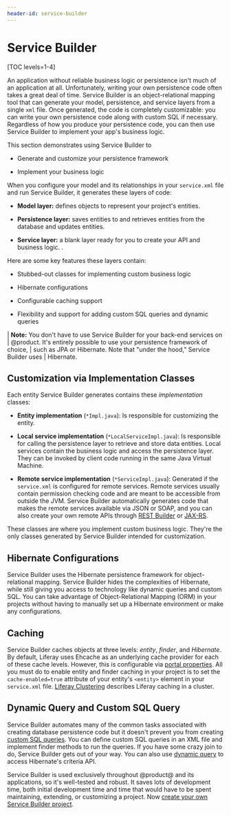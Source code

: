 ```yaml
---
header-id: service-builder
---
```


# Service Builder

[TOC levels=1-4]

An application without reliable business logic or persistence isn't much of an
application at all. Unfortunately, writing your own persistence code often takes
a great deal of time. Service Builder is an object-relational mapping tool that
can generate your model, persistence, and service layers from a single `xml`
file. Once generated, the code is completely customizable: you can write your
own persistence code along with custom SQL if necessary. Regardless of how you
produce your persistence code, you can then use Service Builder to implement
your app's business logic. 

This section demonstrates using Service Builder to

-   Generate and customize your persistence framework

-   Implement your business logic

When you configure your model and its relationships in your `service.xml` file
and run Service Builder, it generates these layers of code: 

-   **Model layer:** defines objects to represent your project's entities. 

-   **Persistence layer:** saves entities to and retrieves entities from the 
    database and updates entities. 

-   **Service layer:** a blank layer ready for you to create your API and
    business logic. . 

Here are some key features these layers contain: 

-   Stubbed-out classes for implementing custom business logic 

-   Hibernate configurations 

-   Configurable caching support 

-   Flexibility and support for adding custom SQL queries and dynamic queries 

| **Note:** You don't have to use Service Builder for your back-end services on
| @product. It's entirely possible to use your persistence framework of choice, 
| such as JPA or Hibernate. Note that "under the hood," Service Builder uses
| Hibernate. 

## Customization via Implementation Classes

Each entity Service Builder generates contains these *implementation* classes: 

-   **Entity implementation** (`*Impl.java`): Is responsible for customizing 
    the entity. 

-   **Local service implementation** (`*LocalServiceImpl.java`): Is responsible 
    for calling the persistence layer to retrieve and store data entities. Local
    services contain the business logic and access the persistence layer. They
    can be invoked by client code running in the same Java Virtual Machine. 

-   **Remote service implementation** (`*ServiceImpl.java`): Generated if 
    the `service.xml` is configured for remote services. Remote services usually
    contain permission checking code and are meant to be accessible from
    outside the JVM. Service Builder automatically generates code that makes the
    remote services available via JSON or SOAP, and you can also create your own
    remote APIs through [REST Builder](/docs/7-2/appdev/-/knowledge_base/a/rest-builder) 
    or [JAX-RS](/docs/7-2/frameworks/-/knowledge_base/f/jax-rs). 

These classes are where you implement custom business logic. They're the only
classes generated by Service Builder intended for customization. 

## Hibernate Configurations 

Service Builder uses the Hibernate persistence framework for object-relational
mapping. Service Builder hides the complexities of Hibernate, while still giving
you access to technology like dynamic queries and custom SQL. You can take
advantage of Object-Relational Mapping (ORM) in your projects without having to
manually set up a Hibernate environment or make any configurations. 

## Caching 

Service Builder caches objects at three levels: *entity*, *finder*, and
*Hibernate*. By default, Liferay uses Ehcache as an underlying cache provider
for each of these cache levels. However, this is configurable via 
[portal properties](/docs/7-2/deploy/-/knowledge_base/d/portal-properties). All 
you must do to enable entity and finder caching in your project is to set the
`cache-enabled=true` attribute of your entity's `<entity>` element in your
`service.xml` file. 
[Liferay Clustering](/docs/7-2/deploy/-/knowledge_base/d/enabling-cluster-link) describes
Liferay caching in a cluster. 

## Dynamic Query and Custom SQL Query

Service Builder  automates many of the common tasks associated with creating
database persistence code but it doesn't prevent you
from creating [custom SQL queries](/docs/7-2/appdev/-/knowledge_base/a/custom-sql). 
You can define custom SQL queries in an XML file and implement finder methods to
run the queries. If you have some crazy join to do, Service Builder gets out of
your way. You can also use [dynamic query](/docs/7-2/appdev/-/knowledge_base/a/dynamic-query) 
to access Hibernate's criteria API. 

Service Builder is used exclusively throughout @product@ and its applications,
so it's well-tested and robust. It saves lots of development time, both initial
development time and time that would have to be spent maintaining, extending, or
customizing a project. Now
[create your own Service Builder project](/docs/7-2/appdev/-/knowledge_base/a/creating-a-service-builder-project). 

